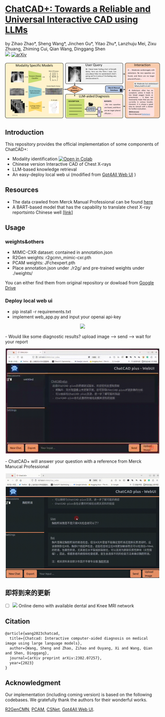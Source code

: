 # [ChatCAD+: Towards a Reliable and Universal Interactive CAD using LLMs](https://arxiv.org/abs/2302.07257)

by Zihao Zhao\*, Sheng Wang\*, Jinchen Gu*,
Yitao Zhu*, Lanzhuju Mei,
Zixu Zhuang, Zhiming Cui, Qian Wang, Dinggang Shen<br/>
<img src="https://img.shields.io/badge/Version-0.0.1--alpha-brightgreen">
[![arXiv](https://img.shields.io/badge/📃-arXiv-ff69b4)](https://arxiv.org/abs/2302.07257)

<!-- ![webpage](https://img.shields.io/badge/🖥-Website-9cf) -->

<div align="center">
  <img src="imgs/overview.png">
</div>

## Introduction

This repository provides the official implementation of some components of ChatCAD+:<br/>

- Modality identification <a src="https://colab.research.google.com/assets/colab-badge.svg" href="https://colab.research.google.com/drive/1mbBgkoyk4n_qAJasY5_cOAqg7I5WP1H7?usp=sharing">
  <img src="https://colab.research.google.com/assets/colab-badge.svg" alt="Open in Colab">
  </a>
- Chinese version Interactive CAD of Chest X-rays
- LLM-based knowledge retrieval
- An easy-deploy local web ui (modified from [Gpt4All Web UI](https://github.com/ParisNeo/Gpt4All-webui.git) )

<!-- **[ChatCAD: Interactive Computer-Aided Diagnosis on Medical Image using Large Language Models](https://arxiv.org/abs/2302.07257)** <br/> -->

<!-- ## 最近更新

- <img src="https://img.shields.io/badge/Version-0.0.3--alpha-brightgreen">(2023.4.18): P-Tuning & 多轮对话 & 模型可靠性提升 -->

## Resources

- The data crawled from Merck Manual Professional can be found [here](https://github.com/zhaozh10/ChatCAD/tree/main/engine_LLM/dataset)
- A BART-based model that has the capability to translate chest X-ray reportsinto Chinese well [[link]](https://huggingface.co/zhaozh/radiology-report-en-zh-ft-base)

## Usage

### weights&others

- MIMIC-CXR dataset: contained in annotation.json
- R2Gen weights: r2gcmn_mimic-cxr.pth
- PCAM weights: JFchexpert.pth
- Place annotation.json under ./r2g/ and pre-trained weights under ./weights/

You can either find them from original repository or dowload from [Google Drive](https://drive.google.com/drive/folders/1l78ZbQ-9waZjz49BBtdKCDxxtznd2EoY?usp=sharing)

### Deploy local web ui

- pip install -r requirements.txt
- implement web_app.py and input your openai api-key
<p align="center">
  <img src="imgs/key.gif" width=500px/>
  <br/>
</p>
- Would like some diagnostic results? upload image --> send --> wait for your report
<p align="center">
   <img src="imgs/cxr.gif" width=500px/>
   <br/>
 </p>
- ChatCAD+ will answer your question with a reference from Merck Manucal Professional
<p align="center">
   <img src="imgs/MSD.gif" width=500px/>
   <br/>
 </p>

## 即将到来的更新

- [ ] <img src="https://img.shields.io/badge/Version-0.0.2--alpha-brightgreen"> Online demo with available dental and Knee MRI network

## Citation

```
@article{wang2023chatcad,
  title={Chatcad: Interactive computer-aided diagnosis on medical image using large language models},
  author={Wang, Sheng and Zhao, Zihao and Ouyang, Xi and Wang, Qian and Shen, Dinggang},
  journal={arXiv preprint arXiv:2302.07257},
  year={2023}
}

```

## Acknowledgment

Our implementation (including coming version) is based on the following codebases. We gratefully thank the authors for their wonderful works.

[R2GenCMN](https://github.com/zhjohnchan/R2GenCMN), [PCAM](https://github.com/jfhealthcare/Chexpert), [CSNet](https://github.com/zixuzhuang/CSNet), [Gpt4All Web UI](https://github.com/ParisNeo/Gpt4All-webui.git).
